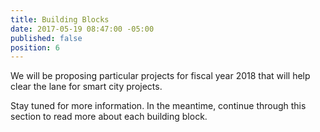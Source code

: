 ```yaml
---
title: Building Blocks
date: 2017-05-19 08:47:00 -05:00
published: false
position: 6
---
```


We will be proposing particular projects for fiscal year 2018 that will help clear the lane for smart city projects. 

Stay tuned for more information. In the meantime, continue through this section to read more about each building block.